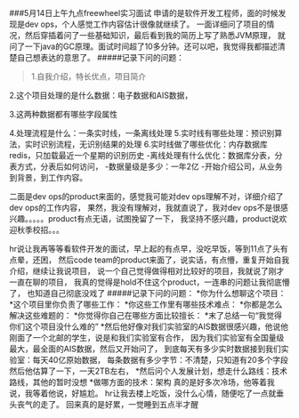 ###5月14日上午九点freewheel实习面试
申请的是软件开发工程师，面的时候发现是dev ops，个人感觉工作内容估计很像就继续了。
一面详细问了项目的情况，然后穿插着问了一些基础知识，最后看到我的简历上写了熟悉JVM原理，
就问了一下java的GC原理。面试时间超了10多分钟。还可以吧，我觉得我都描述清楚自己想表达的意思了。
#####记录下问的问题：
  >1.自我介绍，特长优点，项目简介
  
  
  2.这个项目处理的是什么数据：电子数据和AIS数据，
  
  
  3.这两种数据都有哪些字段属性
  
  
  4.处理流程是什么：一条实时线，一条离线处理
  5.实时线有哪些处理：预识别算法，实时识别流程，无识别结果的处理
  6.实时线做了哪些优化：内存数据库redis，只加载最近一个星期的识别历史
  -离线处理有什么优化：数据库分表，分表方式，分表后如何访问，
  -数据量级是多少：一年2亿
  -开始介绍公司，从业务到背景，到工作内容。
  
二面是dev ops的product来面的，感觉我可能对dev ops理解不对，详细介绍了dev ops的工作内容，
果然，我没有理解对，我就直说了，我对dev ops不是很感兴趣。。。。。product有点无语，试图挽留了一下，
我坚持不感兴趣，product说欢迎秋季校招。。。

hr说让我再等等看软件开发的面试，早上起的有点早，没吃早饭，等到11点了头有点晕，还困，
然后code team的product来面了，说实话，有点懵，重复开始自我介绍，继续让我说项目，
说一个自己觉得做得相对比较好的项目，我就说了刚才一直在聊的项目，
我真的觉得是hold不住这个product，一连串的问题让我彻底懵了， 也知道自己彻底没戏了
#####记录下问的问题：
  *你为什么想聊这个项目：
  *这个项目里你负责了哪些工作：
  *你这些工作里有哪些技术难点：
  *你都是怎么解决这些难题的：
  *你觉得你自己在哪些方面比较擅长：
  *末了总结一句“我觉得你们这个项目没什么难的”
  *然后他好像对我们实验室的AIS数据很感兴趣，他说他刚面了一个北邮的学生，说是和我们实验室有合作，
  因为我们实验室有全国量级最大，最全面的AIS数据，然后又开始问了，
    到底每天有多少实时数据接到我们实验室：每天40亿原始数据，
    每条数据有多少字节：不清楚，只知道有20多个字段
    然后他估算了一下，一天2TB左右，
  *然后问个人发展计划，想走什么路线：技术路线，其他的暂时没想
  *做哪方面的技术：架构
真的是好多次冷场，他等着我说，我等着他说，好尴尬。
hr让我去楼上吃饭，没什么心情，随便吃了一点就垂头丧气的走了。
回来真的是好累，一觉睡到五点半才醒

